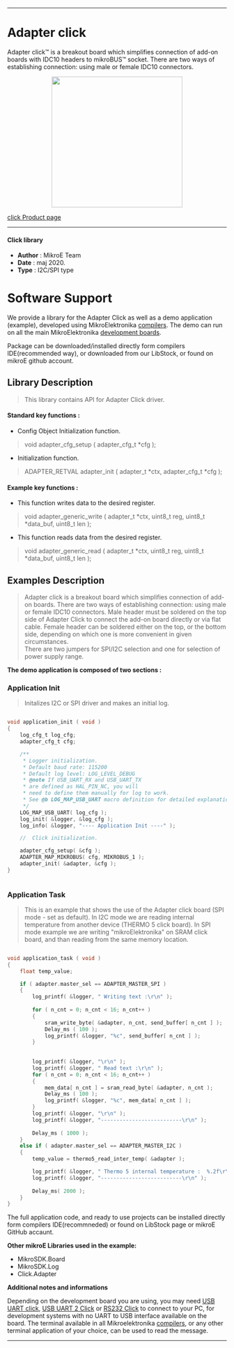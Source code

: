 
---
# Adapter click

Adapter click™ is a breakout board which simplifies connection of add-on boards with IDC10 headers to mikroBUS™ socket. There are two ways of establishing connection: using male or female IDC10 connectors.

<p align="center">
  <img src="https://download.mikroe.com/images/click_for_ide/adapter_click.png" height=300px>
</p>


[click Product page](https://www.mikroe.com/adapter-click)

---


#### Click library 

- **Author**        : MikroE Team
- **Date**          : maj 2020.
- **Type**          : I2C/SPI type


# Software Support

We provide a library for the Adapter Click 
as well as a demo application (example), developed using MikroElektronika 
[compilers](https://shop.mikroe.com/compilers). 
The demo can run on all the main MikroElektronika [development boards](https://shop.mikroe.com/development-boards).

Package can be downloaded/installed directly form compilers IDE(recommended way), or downloaded from our LibStock, or found on mikroE github account. 

## Library Description

> This library contains API for Adapter Click driver.

#### Standard key functions :

- Config Object Initialization function.
> void adapter_cfg_setup ( adapter_cfg_t *cfg ); 
 
- Initialization function.
> ADAPTER_RETVAL adapter_init ( adapter_t *ctx, adapter_cfg_t *cfg );


#### Example key functions :

- This function writes data to the desired register.
> void adapter_generic_write ( adapter_t *ctx, uint8_t reg, uint8_t *data_buf, uint8_t len );
 
- This function reads data from the desired register.
> void adapter_generic_read ( adapter_t *ctx, uint8_t reg, uint8_t *data_buf, uint8_t len );


## Examples Description

> Adapter click is a breakout board which simplifies connection of add-on boards. 
> There are two ways of establishing connection: using male or female IDC10 connectors. 
> Male header must be soldered on the top side of Adapter Click to connect the add-on board 
> directly or via flat cable. Female header can be soldered either on the top, or the bottom 
> side, depending on which one is more convenient in given circumstances.  
> There are two jumpers for SPI/I2C selection and one for selection of power supply range.

**The demo application is composed of two sections :**

### Application Init 

> Initalizes I2C or SPI driver and makes an initial log. 

```c

void application_init ( void )
{
    log_cfg_t log_cfg;
    adapter_cfg_t cfg;

    /** 
     * Logger initialization.
     * Default baud rate: 115200
     * Default log level: LOG_LEVEL_DEBUG
     * @note If USB_UART_RX and USB_UART_TX 
     * are defined as HAL_PIN_NC, you will 
     * need to define them manually for log to work. 
     * See @b LOG_MAP_USB_UART macro definition for detailed explanation.
     */
    LOG_MAP_USB_UART( log_cfg );
    log_init( &logger, &log_cfg );
    log_info( &logger, "---- Application Init ----" );

    //  Click initialization.

    adapter_cfg_setup( &cfg );
    ADAPTER_MAP_MIKROBUS( cfg, MIKROBUS_1 );
    adapter_init( &adapter, &cfg );
}
  
```

### Application Task

> This is an example that shows the use of the Adapter click board (SPI mode -  set as default). 
> In I2C mode we are reading internal temperature from another device (THERMO 5 click board).
> In SPI mode example we are writing "mikroElektronika" on SRAM click board, 
> and than reading from the same memory location.

```c

void application_task ( void )
{
    float temp_value;

    if ( adapter.master_sel == ADAPTER_MASTER_SPI )
    {
        log_printf( &logger, " Writing text :\r\n" );
   
        for ( n_cnt = 0; n_cnt < 16; n_cnt++ )
        {
            sram_write_byte( &adapter, n_cnt, send_buffer[ n_cnt ] );
            Delay_ms ( 100 );
            log_printf( &logger, "%c", send_buffer[ n_cnt ] );
        }
    
    
        log_printf( &logger, "\r\n" );
        log_printf( &logger, " Read text :\r\n" );
        for ( n_cnt = 0; n_cnt < 16; n_cnt++ )
        {
            mem_data[ n_cnt ] = sram_read_byte( &adapter, n_cnt );
            Delay_ms ( 100 );
            log_printf( &logger, "%c", mem_data[ n_cnt ] );
        }   
        log_printf( &logger, "\r\n" );
        log_printf( &logger, "--------------------------\r\n" );
    
        Delay_ms ( 1000 );
    }
    else if ( adapter.master_sel == ADAPTER_MASTER_I2C )
    {
        temp_value = thermo5_read_inter_temp( &adapter );

        log_printf( &logger, " Thermo 5 internal temperature :  %.2f\r\n", temp_value );
        log_printf( &logger, "--------------------------\r\n" );
    
        Delay_ms( 2000 );
    }
}

```


The full application code, and ready to use projects can be  installed directly form compilers IDE(recommneded) or found on LibStock page or mikroE GitHub accaunt.

**Other mikroE Libraries used in the example:** 

- MikroSDK.Board
- MikroSDK.Log
- Click.Adapter

**Additional notes and informations**

Depending on the development board you are using, you may need 
[USB UART click](https://shop.mikroe.com/usb-uart-click), 
[USB UART 2 Click](https://shop.mikroe.com/usb-uart-2-click) or 
[RS232 Click](https://shop.mikroe.com/rs232-click) to connect to your PC, for 
development systems with no UART to USB interface available on the board. The 
terminal available in all Mikroelektronika 
[compilers](https://shop.mikroe.com/compilers), or any other terminal application 
of your choice, can be used to read the message.



---
